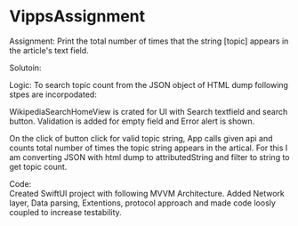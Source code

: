 # VippsAssignment

Assignment:
Print the total number of times that the string [topic] appears in the article's text field.

Solutoin:

Logic:
To search topic count from the JSON object of HTML dump following stpes are incorpodated:

WikipediaSearchHomeView is crated for UI with Search textfield and search button.
Validation is added for empty field and Error alert is shown.

On the click of button click for valid topic string, App calls given api and counts total number of times the topic string appears in the artical. 
For this I am converting JSON with html dump to attributedString and filter to string to get topic count.

Code:    
Created SwiftUI project with following MVVM Architecture.
Added Network layer, Data parsing, Extentions, protocol approach and made code loosly coupled to increase testability.



